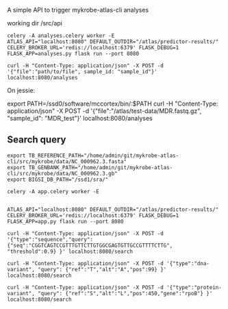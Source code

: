 A simple API to trigger mykrobe-atlas-cli analyses

working dir /src/api
```
celery -A analyses.celery worker -E
ATLAS_API="localhost:8080" DEFAULT_OUTDIR="/atlas/predictor-results/" CELERY_BROKER_URL='redis://localhost:6379' FLASK_DEBUG=1 FLASK_APP=analyses.py flask run --port 8080
```

```
curl -H "Content-Type: application/json" -X POST -d '{"file":"path/to/file", sample_id: "sample_id"}' localhost:8080/analyses
```

On jessie:

export PATH=/ssd0/software/mccortex/bin/:$PATH
curl -H "Content-Type: application/json" -X POST -d '{"file":"/atlas/test-data/MDR.fastq.gz", "sample_id": "MDR_test"}' localhost:8080/analyses


## Search query
```
export TB_REFERENCE_PATH="/home/admin/git/mykrobe-atlas-cli/src/mykrobe/data/NC_000962.3.fasta" 
export TB_GENBANK_PATH="/home/admin/git/mykrobe-atlas-cli/src/mykrobe/data/NC_000962.3.gb" 
export BIGSI_DB_PATH="/ssd1/sra/"

celery -A app.celery worker -E


ATLAS_API="localhost:8080" DEFAULT_OUTDIR="/atlas/predictor-results/" CELERY_BROKER_URL='redis://localhost:6379' FLASK_DEBUG=1 FLASK_APP=app.py flask run --port 8080
```

```
curl -H "Content-Type: application/json" -X POST -d '{"type":"sequence","query":{"seq":"CGGTCAGTCCGTTTGTTCTTGTGGCGAGTGTTGCCGTTTTCTTG", "threshold":0.9} }' localhost:8080/search
```
```
curl -H "Content-Type: application/json" -X POST -d '{"type":"dna-variant", "query": {"ref":"T","alt":"A","pos":99} }' localhost:8080/search
```
```
curl -H "Content-Type: application/json" -X POST -d '{"type":"protein-variant", "query": {"ref":"S","alt":"L","pos":450,"gene":"rpoB"} }' localhost:8080/search
```